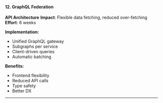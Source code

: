 #### 12. GraphQL Federation

**API Architecture**
**Impact**: Flexible data fetching, reduced over-fetching
**Effort**: 6 weeks

**Implementation:**

- Unified GraphQL gateway
- Subgraphs per service
- Client-driven queries
- Automatic batching

**Benefits:**

- Frontend flexibility
- Reduced API calls
- Type safety
- Better DX

---
